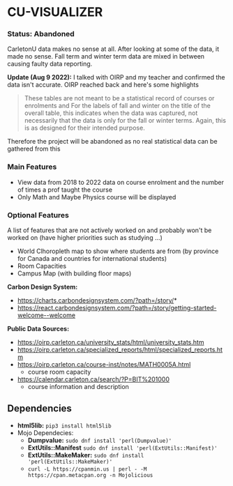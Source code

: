 # CU-VISUALIZER

### Status: Abandoned

CarletonU data makes no sense at all. After looking at some of the data, it made no sense. Fall term and winter term data are mixed in between causing faulty data reporting.

**Update (Aug 9 2022):** I talked with OIRP and my teacher and confirmed the data isn't accurate. OIRP reached back and here's some highlights
> These tables are not meant to be a statistical record of courses or enrolments
and
> For the labels of fall and winter on the title of the overall table, this indicates when the data was captured, not necessarily that the data is only for the fall or winter terms.  Again, this is as designed for their intended purpose.

Therefore the project will be abandoned as no real statistical data can be gathered from this

### Main Features
* View data from 2018 to 2022 data on course enrolment and the number of times a prof taught the course
* Only Math and Maybe Physics course will be displayed

### Optional Features
A list of features that are not actively worked on and probably won't be worked on (have higher priorities such as studying ...)
* World Clhoropleth map to show where students are from (by province for Canada and countries for international students)
* Room Capacities
* Campus Map (with building floor maps)

**Carbon Design System:**
* https://charts.carbondesignsystem.com/?path=/story/*
* https://react.carbondesignsystem.com/?path=/story/getting-started-welcome--welcome

**Public Data Sources:**
* https://oirp.carleton.ca/university_stats/html/university_stats.htm
* https://oirp.carleton.ca/specialized_reports/html/specialized_reports.htm
* https://oirp.carleton.ca/course-inst/notes/MATH0005A.html
    * course room capacity
* https://calendar.carleton.ca/search/?P=BIT%201000
    * course information and description
## Dependencies
* **html5lib:** `pip3 install html5lib`
* Mojo Dependecies:
	* **Dumpvalue:** `sudo dnf install 'perl(Dumpvalue)'`
	* **ExtUtils::Manifest** `sudo dnf install 'perl(ExtUtils::Manifest)'`
	* **ExtUtils::MakeMaker:** `sudo dnf install 'perl(ExtUtils::MakeMaker)'`
	* `curl -L https://cpanmin.us | perl - -M https://cpan.metacpan.org -n Mojolicious`
